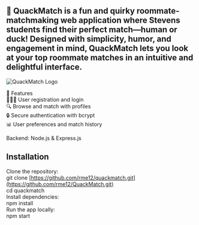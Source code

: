 ## 🐤 QuackMatch is a fun and quirky roommate-matchmaking web application where Stevens students find their perfect match—human or duck! Designed with simplicity, humor, and engagement in mind, QuackMatch lets you look at your top roommate matches in an intuitive and delightful interface.
![QuackMatch Logo](https://sdmntprwestcentralus.oaiusercontent.com/files/00000000-e368-61fb-8077-59f4aa31448a/raw?se=2025-05-10T23%3A17%3A39Z&sp=r&sv=2024-08-04&sr=b&scid=00000000-0000-0000-0000-000000000000&skoid=add8ee7d-5fc7-451e-b06e-a82b2276cf62&sktid=a48cca56-e6da-484e-a814-9c849652bcb3&skt=2025-05-10T20%3A08%3A47Z&ske=2025-05-11T20%3A08%3A47Z&sks=b&skv=2024-08-04&sig=VDd2BidKt%2B6uPIiYGyipEuqNo9V1DciQ69FLJ%2BSf7Yg%3D)

🚀 Features <br>
🧑‍🤝‍🧑 User registration and login <br>
🔍 Browse and match with profiles <br>
🔒 Secure authentication with bcrypt <br>
📊 User preferences and match history

Backend:
Node.js & Express.js

## Installation <br>
Clone the repository: <br>
git clone [https://github.com/rme12/quackmatch.git](https://github.com/rme12/QuackMatch.git) <br>
cd quackmatch <br> 
Install dependencies: <br>
npm install <br>
Run the app locally: <br>
npm start


